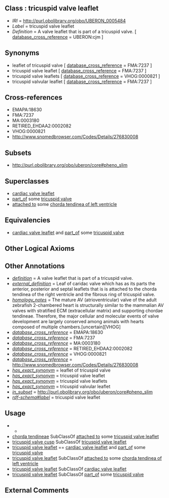 
## Class : tricuspid valve leaflet

 * *IRI* = http://purl.obolibrary.org/obo/UBERON_0005484
 * *Label* = tricuspid valve leaflet
 * *Definition* = A valve leaflet that is part of a tricuspid valve. [ [database_cross_reference](../../ef/oboInOwl#hasDbXref.md) = UBERON:cjm ]

## Synonyms

 * leaflet of tricuspid valve [ [database_cross_reference](../../ef/oboInOwl#hasDbXref.md) = FMA:7237 ]
 * tricuspid valve leaflet [ [database_cross_reference](../../ef/oboInOwl#hasDbXref.md) = FMA:7237 ]
 * tricuspid valve leaflets [ [database_cross_reference](../../ef/oboInOwl#hasDbXref.md) = VHOG:0000821 ]
 * tricuspid valvular leaflet [ [database_cross_reference](../../ef/oboInOwl#hasDbXref.md) = FMA:7237 ]

## Cross-references

 * EMAPA:18630
 * FMA:7237
 * MA:0003180
 * RETIRED_EHDAA2:0002082
 * VHOG:0000821
 * http://www.snomedbrowser.com/Codes/Details/276830008

## Subsets

 * http://purl.obolibrary.org/obo/uberon/core#pheno_slim

## Superclasses

 * [cardiac valve leaflet](../../UBERON/41/UBERON_0011741.md)
 * [part_of](../../BFO/50/BFO_0000050.md) some [tricuspid valve](../../UBERON/34/UBERON_0002134.md)
 * [attached to](../../RO/71/RO_0002371.md) some [chorda tendinea of left ventricle](../../UBERON/51/UBERON_0014851.md)

## Equivalencies

 * [cardiac valve leaflet](../../UBERON/41/UBERON_0011741.md) and [part_of](../../BFO/50/BFO_0000050.md) some [tricuspid valve](../../UBERON/34/UBERON_0002134.md)

## Other Logical Axioms


## Other Annotations

 * *[definition](../../IAO/15/IAO_0000115.md)* = A valve leaflet that is part of a tricuspid valve.
 * *[external_definition](../../UBPROP/01/UBPROP_0000001.md)* = Leaf of caridac valve which has as its parts the anterior, posterior and septal leaflets that is is attached to the chorda tendinea of the right ventricle and the fibrous ring of tricuspid valve.
 * *[homology_notes](../../UBPROP/03/UBPROP_0000003.md)* = The mature AV (atrioventricular) valve of the adult zebrafish 2-chambered heart is structurally similar to the mammalian AV valves with stratified ECM (extracellular matrix) and supporting chordae tendineae. Therefore, the major cellular and molecular events of valve development are largely conserved among animals with hearts composed of multiple chambers.[uncertain][VHOG]
 * *[database_cross_reference](../../ef/oboInOwl#hasDbXref.md)* = EMAPA:18630
 * *[database_cross_reference](../../ef/oboInOwl#hasDbXref.md)* = FMA:7237
 * *[database_cross_reference](../../ef/oboInOwl#hasDbXref.md)* = MA:0003180
 * *[database_cross_reference](../../ef/oboInOwl#hasDbXref.md)* = RETIRED_EHDAA2:0002082
 * *[database_cross_reference](../../ef/oboInOwl#hasDbXref.md)* = VHOG:0000821
 * *[database_cross_reference](../../ef/oboInOwl#hasDbXref.md)* = http://www.snomedbrowser.com/Codes/Details/276830008
 * *[has_exact_synonym](../../ym/oboInOwl#hasExactSynonym.md)* = leaflet of tricuspid valve
 * *[has_exact_synonym](../../ym/oboInOwl#hasExactSynonym.md)* = tricuspid valve leaflet
 * *[has_exact_synonym](../../ym/oboInOwl#hasExactSynonym.md)* = tricuspid valve leaflets
 * *[has_exact_synonym](../../ym/oboInOwl#hasExactSynonym.md)* = tricuspid valvular leaflet
 * *[in_subset](../../et/oboInOwl#inSubset.md)* = http://purl.obolibrary.org/obo/uberon/core#pheno_slim
 * *[rdf-schema#label](../../el/rdf-schema#label.md)* = tricuspid valve leaflet

## Usage

 * -
 * [chorda tendineae](../../UBERON/94/UBERON_0005994.md) SubClassOf [attached to](../../RO/71/RO_0002371.md) some [tricuspid valve leaflet](../../UBERON/84/UBERON_0005484.md)
 * [tricuspid valve cusp](../../UBERON/98/UBERON_0005998.md) SubClassOf [tricuspid valve leaflet](../../UBERON/84/UBERON_0005484.md)
 * [tricuspid valve leaflet](../../UBERON/84/UBERON_0005484.md) == [cardiac valve leaflet](../../UBERON/41/UBERON_0011741.md) and [part_of](../../BFO/50/BFO_0000050.md) some [tricuspid valve](../../UBERON/34/UBERON_0002134.md)
 * [tricuspid valve leaflet](../../UBERON/84/UBERON_0005484.md) SubClassOf [attached to](../../RO/71/RO_0002371.md) some [chorda tendinea of left ventricle](../../UBERON/51/UBERON_0014851.md)
 * [tricuspid valve leaflet](../../UBERON/84/UBERON_0005484.md) SubClassOf [cardiac valve leaflet](../../UBERON/41/UBERON_0011741.md)
 * [tricuspid valve leaflet](../../UBERON/84/UBERON_0005484.md) SubClassOf [part_of](../../BFO/50/BFO_0000050.md) some [tricuspid valve](../../UBERON/34/UBERON_0002134.md)

## External Comments

